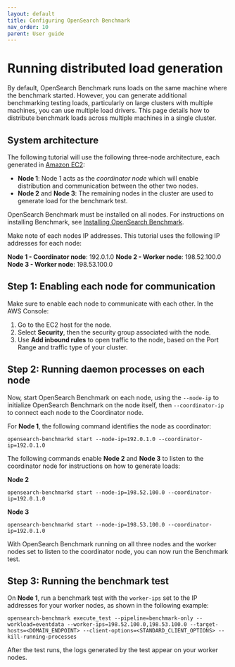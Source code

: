 ```yaml
---
layout: default
title: Configuring OpenSearch Benchmark
nav_order: 10
parent: User guide
---
```


# Running distributed load generation 


By default, OpenSearch Benchmark runs loads on the same machine where the benchmark started. However, you can generate additional benchmarking testing loads, particularly on large clusters with multiple machines, you can use multiple load drivers. This page details how to distribute benchmark loads across multiple machines in a single cluster.

## System architecture 

The following tutorial will use the following three-node architecture, each generated in [Amazon EC2](https://docs.aws.amazon.com/ec2/?nc2=h_ql_doc_ec2):

- **Node 1**: Node 1 acts as the _coordinator node_ which will enable distribution and communication between the other two nodes.
- **Node 2** and **Node 3**: The remaining nodes in the cluster are used to generate load for the benchmark test.

OpenSearch Benchmark must be installed on all nodes. For instructions on installing Benchmark, see [Installing OpenSearch Benchmark]({{site.url}}{{site.baseurl}}/benchmark/user-guide/installing-benchmark/).

Make note of each nodes IP addresses. This tutorial uses the following IP addresses for each node:

**Node 1 - Coordinator node**: 192.0.1.0
**Node 2 - Worker node**: 198.52.100.0
**Node 3 - Worker node**: 198.53.100.0

## Step 1: Enabling each node for communication

Make sure to enable each node to communicate with each other. In the AWS Console:

1. Go to the EC2 host for the node.
2. Select **Security**, then the security group associated with the node. 
3. Use **Add inbound rules** to open traffic to the node, based on the Port Range and traffic type of your cluster.

## Step 2: Running daemon processes on each node

Now, start OpenSearch Benchmark on each node, using the `--node-ip` to initialize OpenSearch Benchmark on the node itself, then `--coordinator-ip` to connect each node to the Coordinator node.

For **Node 1**, the following command identifies the node as coordinator:

```
opensearch-benchmarkd start --node-ip=192.0.1.0 --coordinator-ip=192.0.1.0
```

The following commands enable **Node 2** and **Node 3** to listen to the coordinator node for instructions on how to generate loads:

**Node 2**

```
opensearch-benchmarkd start --node-ip=198.52.100.0 --coordinator-ip=192.0.1.0
```

**Node 3**

```
opensearch-benchmarkd start --node-ip=198.53.100.0 --coordinator-ip=192.0.1.0
```

With OpenSearch Benchmark running on all three nodes and the worker nodes set to listen to the coordinator node, you can now run the Benchmark test.

## Step 3: Running the benchmark test

On **Node 1**, run a benchmark test with the `worker-ips` set to the IP addresses for your worker nodes, as shown in the following example:

```
opensearch-benchmark execute_test --pipeline=benchmark-only --workload=eventdata --worker-ips=198.52.100.0,198.53.100.0 --target-hosts=<DOMAIN_ENDPOINT> --client-options=<STANDARD_CLIENT_OPTIONS> --kill-running-processes
```

After the test runs, the logs generated by the test appear on your worker nodes.


